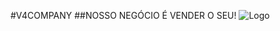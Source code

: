 #V4COMPANY 
##NOSSO NEGÓCIO É VENDER O SEU! 
![Logo](https://yt3.googleusercontent.com/lrpTjYkbaKCRpBXlYxss-W4I2uJng7txXLKss0LnNygYZ0WIOReMAGY5cdxWKb1monS5KmNw=s900-c-k-c0x00ffffff-no-rj)
